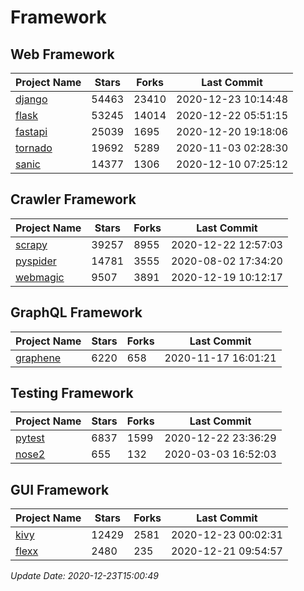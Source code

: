 # Framework

## Web Framework
| Project Name | Stars | Forks | Last Commit |
| ------------ | ----- | ----- | ----------- |
| [django](https://github.com/django/django) | 54463 | 23410 | 2020-12-23 10:14:48 |
| [flask](https://github.com/pallets/flask) | 53245 | 14014 | 2020-12-22 05:51:15 |
| [fastapi](https://github.com/tiangolo/fastapi) | 25039 | 1695 | 2020-12-20 19:18:06 |
| [tornado](https://github.com/tornadoweb/tornado) | 19692 | 5289 | 2020-11-03 02:28:30 |
| [sanic](https://github.com/huge-success/sanic) | 14377 | 1306 | 2020-12-10 07:25:12 |

## Crawler Framework
| Project Name | Stars | Forks | Last Commit |
| ------------ | ----- | ----- | ----------- |
| [scrapy](https://github.com/scrapy/scrapy) | 39257 | 8955 | 2020-12-22 12:57:03 |
| [pyspider](https://github.com/binux/pyspider) | 14781 | 3555 | 2020-08-02 17:34:20 |
| [webmagic](https://github.com/code4craft/webmagic) | 9507 | 3891 | 2020-12-19 10:12:17 |

## GraphQL Framework
| Project Name | Stars | Forks | Last Commit |
| ------------ | ----- | ----- | ----------- |
| [graphene](https://github.com/graphql-python/graphene) | 6220 | 658 | 2020-11-17 16:01:21 |

## Testing Framework
| Project Name | Stars | Forks | Last Commit |
| ------------ | ----- | ----- | ----------- |
| [pytest](https://github.com/pytest-dev/pytest) | 6837 | 1599 | 2020-12-22 23:36:29 |
| [nose2](https://github.com/nose-devs/nose2) | 655 | 132 | 2020-03-03 16:52:03 |

## GUI Framework
| Project Name | Stars | Forks | Last Commit |
| ------------ | ----- | ----- | ----------- |
| [kivy](https://github.com/kivy/kivy) | 12429 | 2581 | 2020-12-23 00:02:31 |
| [flexx](https://github.com/flexxui/flexx) | 2480 | 235 | 2020-12-21 09:54:57 |

*Update Date: 2020-12-23T15:00:49*